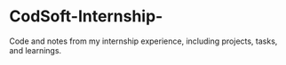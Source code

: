 # CodSoft-Internship-
Code and notes from my internship experience, including projects, tasks, and learnings.
